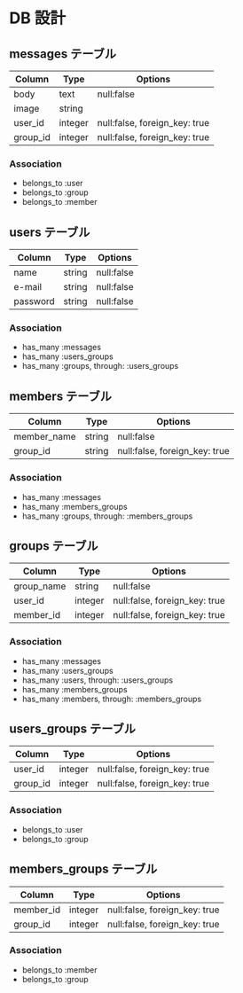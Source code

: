 # DB 設計

## messages テーブル

| Column   | Type    | Options                       |
| -------- | ------- | ----------------------------- |
| body     | text    | null:false                    |
| image    | string  |                               |
| user_id  | integer | null:false, foreign_key: true |
| group_id | integer | null:false, foreign_key: true |

### Association

- belongs_to :user
- belongs_to :group
- belongs_to :member

## users テーブル

| Column   | Type   | Options    |
| -------- | ------ | ---------- |
| name     | string | null:false |
| e-mail   | string | null:false |
| password | string | null:false |

### Association

- has_many :messages
- has_many :users_groups
- has_many :groups, through: :users_groups

## members テーブル

| Column      | Type   | Options                       |
| ----------- | ------ | ----------------------------- |
| member_name | string | null:false                    |
| group_id    | string | null:false, foreign_key: true |

### Association

- has_many :messages
- has_many :members_groups
- has_many :groups, through: :members_groups

## groups テーブル

| Column     | Type    | Options                       |
| ---------- | ------- | ----------------------------- |
| group_name | string  | null:false                    |
| user_id    | integer | null:false, foreign_key: true |
| member_id  | integer | null:false, foreign_key: true |

### Association

- has_many :messages
- has_many :users_groups
- has_many :users, through: :users_groups
- has_many :members_groups
- has_many :members, through: :members_groups

## users_groups テーブル

| Column   | Type    | Options                       |
| -------- | ------- | ----------------------------- |
| user_id  | integer | null:false, foreign_key: true |
| group_id | integer | null:false, foreign_key: true |

### Association

- belongs_to :user
- belongs_to :group

## members_groups テーブル

| Column    | Type    | Options                       |
| --------- | ------- | ----------------------------- |
| member_id | integer | null:false, foreign_key: true |
| group_id  | integer | null:false, foreign_key: true |

### Association

- belongs_to :member
- belongs_to :group
